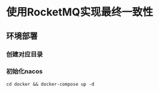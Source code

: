 # 使用RocketMQ实现最终一致性

## 环境部署

### 创建对应目录


### 初始化nacos

```shell
cd docker && docker-compose up -d
```
